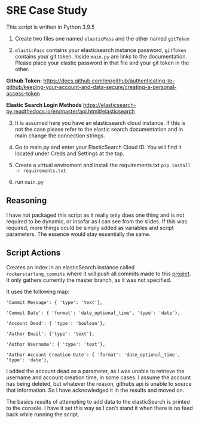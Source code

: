 # SRE Case Study

  

This script is written in Python 3.9.5

  

  

1. Create two files one named `elasticPass` and the other named `gitToken`

  

2.  `elasticPass` contains your elasticsearch instance password, `gitToken` contains your git token. Inside `main.py` are links to the documentation. Please place your elastic password in that file and your git token in the other.

  

  

**Github Token:** https://docs.github.com/en/github/authenticating-to-github/keeping-your-account-and-data-secure/creating-a-personal-access-token

  

**Elastic Search Login Methods** https://elasticsearch-py.readthedocs.io/en/master/api.html#elasticsearch

  

3. It is assumed here you have an elasticsearch cloud instance. If this is not the case please refer to the elastic search documentation and in main change the connection strings.

  

4. Go to main.py and enter your ElasticSearch Cloud ID. You will find it located under Creds and Settings at the top.

  

5. Create a virtual enviroment and install the requirements.txt `pip install -r requirements.txt`

  

6. run `main.py`

  

## Reasoning

  

  

I have not packaged this script as it really only does one thing and is not required to be dynamic, or insofar as I can see from the slides. If this was required, more things could be simply added as variables and script parameters. The essence would stay essentially the same.

  

## Script Actions

Creates an index in an elasticSearch instance called `rockerstarlang_commits` where it will push all commits made to this [project](https://github.com/RockstarLang/rockstar). It only gathers currently the master branch, as it was not specified.

It uses the following map:

    
    'Commit Message': { 'type': 'text'},
    
    'Commit Date': { 'format': 'date_optional_time', 'type': 'date'},
    
    'Account Dead': { 'type': 'boolean'},
    
    'Author Email': {'type': 'text'},
    
    'Author Username': { 'type': 'text'},
    
    'Author Account Creation Date': { 'format': 'date_optional_time', 'type': 'date'},
    
  
I added the account dead as a parameter, as I was unable to retrieve the username and account creation time, in some cases. I assume the account has being deleted, but whatever the reason, githubs api is unable to source that information. So I have acknowledged it in the results and moved on. 

The basics results of attempting to add data to the elasticSearch is printed to the console. I have it set this way as I can't stand it when there is no feed back while running the script. 
